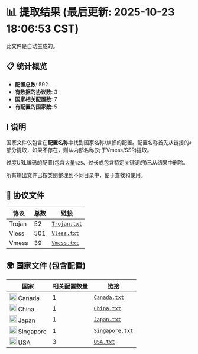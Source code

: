 # 📊 提取结果 (最后更新: 2025-10-23 18:06:53 CST)

此文件是自动生成的。

## 📋 统计概览

- **配置总数**: 592
- **有数据的协议数**: 3
- **国家相关配置数**: 7
- **有配置的国家数**: 5

## ℹ️ 说明

国家文件仅包含在**配置名称**中找到国家名称/旗帜的配置。配置名称首先从链接的`#`部分提取，如果不存在，则从内部名称(对于Vmess/SSR)提取。

过度URL编码的配置(包含大量`%25`、过长或包含特定关键词的)已从结果中删除。

所有输出文件已按类别整理到不同目录中，便于查找和使用。

## 📁 协议文件

| 协议 | 总数 | 链接 |
|---|---|---|
| Trojan | 52 | [`Trojan.txt`](output_configs/protocols/Trojan.txt) |
| Vless | 501 | [`Vless.txt`](output_configs/protocols/Vless.txt) |
| Vmess | 39 | [`Vmess.txt`](output_configs/protocols/Vmess.txt) |

## 🌍 国家文件 (包含配置)

| 国家 | 相关配置数量 | 链接 |
|---|---|---|
| <img src="https://flagcdn.com/w20/ca.png" width="20" alt="Canada flag"> Canada | 1 | [`Canada.txt`](output_configs/countries/Canada.txt) |
| <img src="https://flagcdn.com/w20/cn.png" width="20" alt="China flag"> China | 1 | [`China.txt`](output_configs/countries/China.txt) |
| <img src="https://flagcdn.com/w20/jp.png" width="20" alt="Japan flag"> Japan | 1 | [`Japan.txt`](output_configs/countries/Japan.txt) |
| <img src="https://flagcdn.com/w20/sg.png" width="20" alt="Singapore flag"> Singapore | 1 | [`Singapore.txt`](output_configs/countries/Singapore.txt) |
| <img src="https://flagcdn.com/w20/us.png" width="20" alt="USA flag"> USA | 3 | [`USA.txt`](output_configs/countries/USA.txt) |

